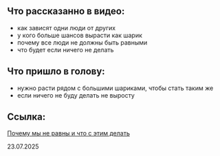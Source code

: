 
## Что рассказанно в видео:
- как зависят одни люди от других
- у кого больше шансов вырасти как шарик
- почему все люди не должны быть равными
- что будет если ничего не делать

## Что пришло в голову:
- нужно расти рядом с большими шариками, чтобы стать таким же 
- если ничего не буду делать не выросту 
## Ссылка: 
[Почему мы не равны и что с этим делать](https://youtu.be/00VAOt4R12E?si=ggpHdHyDtGupt3it)


23.07.2025